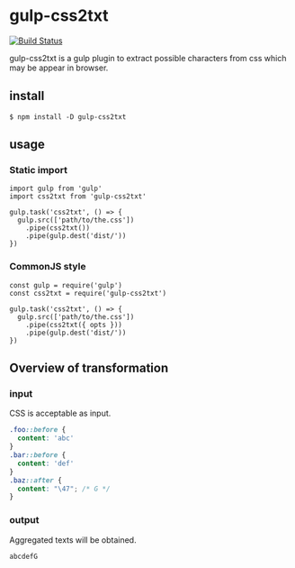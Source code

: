 # gulp-css2txt

[![Build Status](https://travis-ci.org/KamataRyo/gulp-css2txt.svg?branch=master)](https://travis-ci.org/KamataRyo/gulp-css2txt)

gulp-css2txt is a gulp plugin to extract possible characters from css which may be appear in browser.

## install

```
$ npm install -D gulp-css2txt
```

## usage

### Static import

```
import gulp from 'gulp'
import css2txt from 'gulp-css2txt'

gulp.task('css2txt', () => {
  gulp.src(['path/to/the.css'])
    .pipe(css2txt())
    .pipe(gulp.dest('dist/'))
})
```

### CommonJS style

```
const gulp = require('gulp')
const css2txt = require('gulp-css2txt')

gulp.task('css2txt', () => {
  gulp.src(['path/to/the.css'])
    .pipe(css2txt({ opts }))
    .pipe(gulp.dest('dist/'))
})
```

## Overview of transformation

### input

CSS is acceptable as input.

```css
.foo::before {
  content: 'abc'
}
.bar::before {
  content: 'def'
}
.baz::after {
  content: "\47"; /* G */
}
```

### output

Aggregated texts will be obtained.

```
abcdefG
```
